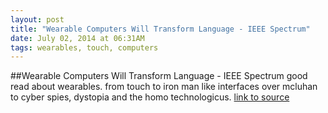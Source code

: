 ```yaml
---
layout: post
title: "Wearable Computers Will Transform Language - IEEE Spectrum"
date: July 02, 2014 at 06:31AM
tags: wearables, touch, computers
---
```

##Wearable Computers Will Transform Language - IEEE Spectrum
good read about wearables. from touch to iron man like interfaces over mcluhan to cyber spies, dystopia and the homo technologicus.
[link to source](http://ift.tt/1kgdqhK) 
